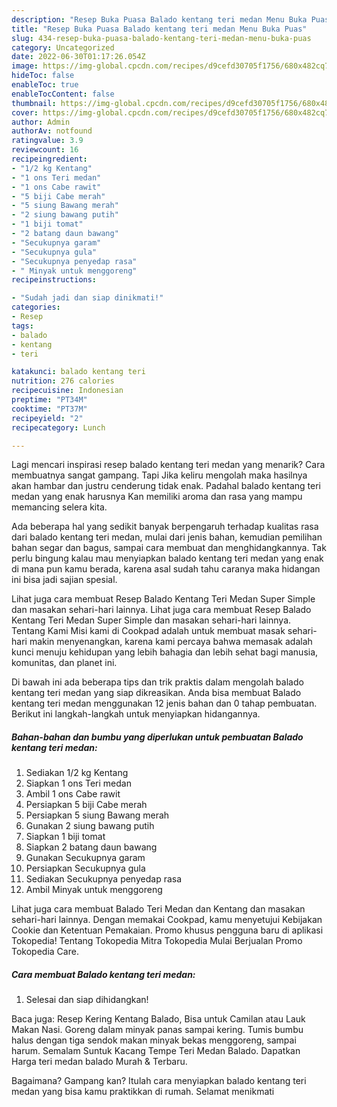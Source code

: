 ```yaml
---
description: "Resep Buka Puasa Balado kentang teri medan Menu Buka Puas"
title: "Resep Buka Puasa Balado kentang teri medan Menu Buka Puas"
slug: 434-resep-buka-puasa-balado-kentang-teri-medan-menu-buka-puas
category: Uncategorized
date: 2022-06-30T01:17:26.054Z
image: https://img-global.cpcdn.com/recipes/d9cefd30705f1756/680x482cq70/balado-kentang-teri-medan-foto-resep-utama.jpg
hideToc: false
enableToc: true
enableTocContent: false
thumbnail: https://img-global.cpcdn.com/recipes/d9cefd30705f1756/680x482cq70/balado-kentang-teri-medan-foto-resep-utama.jpg
cover: https://img-global.cpcdn.com/recipes/d9cefd30705f1756/680x482cq70/balado-kentang-teri-medan-foto-resep-utama.jpg
author: Admin
authorAv: notfound
ratingvalue: 3.9
reviewcount: 16
recipeingredient:
- "1/2 kg Kentang"
- "1 ons Teri medan"
- "1 ons Cabe rawit"
- "5 biji Cabe merah"
- "5 siung Bawang merah"
- "2 siung bawang putih"
- "1 biji tomat"
- "2 batang daun bawang"
- "Secukupnya garam"
- "Secukupnya gula"
- "Secukupnya penyedap rasa"
- " Minyak untuk menggoreng"
recipeinstructions:

- "Sudah jadi dan siap dinikmati!"
categories:
- Resep
tags:
- balado
- kentang
- teri

katakunci: balado kentang teri 
nutrition: 276 calories
recipecuisine: Indonesian
preptime: "PT34M"
cooktime: "PT37M"
recipeyield: "2"
recipecategory: Lunch

---
```



Lagi mencari inspirasi resep balado kentang teri medan yang menarik? Cara membuatnya sangat gampang. Tapi Jika keliru mengolah maka hasilnya akan hambar dan justru cenderung tidak enak. Padahal balado kentang teri medan yang enak harusnya Kan memiliki aroma dan rasa yang mampu memancing selera kita.


Ada beberapa hal yang sedikit banyak berpengaruh terhadap kualitas rasa dari balado kentang teri medan, mulai dari jenis bahan, kemudian pemilihan bahan segar dan bagus, sampai cara membuat dan menghidangkannya. Tak perlu bingung kalau mau menyiapkan balado kentang teri medan yang enak di mana pun kamu berada, karena asal sudah tahu caranya maka hidangan ini bisa jadi sajian spesial.

Lihat juga cara membuat Resep Balado Kentang Teri Medan Super Simple dan masakan sehari-hari lainnya. Lihat juga cara membuat Resep Balado Kentang Teri Medan Super Simple dan masakan sehari-hari lainnya. Tentang Kami Misi kami di Cookpad adalah untuk membuat masak sehari-hari makin menyenangkan, karena kami percaya bahwa memasak adalah kunci menuju kehidupan yang lebih bahagia dan lebih sehat bagi manusia, komunitas, dan planet ini.


Di bawah ini ada beberapa tips dan trik praktis dalam mengolah balado kentang teri medan yang siap dikreasikan. Anda bisa membuat Balado kentang teri medan menggunakan 12 jenis bahan dan 0 tahap pembuatan. Berikut ini langkah-langkah untuk menyiapkan hidangannya.

<!--inarticleads1-->

##### Bahan-bahan dan bumbu yang diperlukan untuk pembuatan Balado kentang teri medan:

1. Sediakan 1/2 kg Kentang
1. Siapkan 1 ons Teri medan
1. Ambil 1 ons Cabe rawit
1. Persiapkan 5 biji Cabe merah
1. Persiapkan 5 siung Bawang merah
1. Gunakan 2 siung bawang putih
1. Siapkan 1 biji tomat
1. Siapkan 2 batang daun bawang
1. Gunakan Secukupnya garam
1. Persiapkan Secukupnya gula
1. Sediakan Secukupnya penyedap rasa
1. Ambil  Minyak untuk menggoreng


Lihat juga cara membuat Balado Teri Medan dan Kentang dan masakan sehari-hari lainnya. Dengan memakai Cookpad, kamu menyetujui Kebijakan Cookie dan Ketentuan Pemakaian. Promo khusus pengguna baru di aplikasi Tokopedia! Tentang Tokopedia Mitra Tokopedia Mulai Berjualan Promo Tokopedia Care. 

<!--inarticleads2-->

##### Cara membuat Balado kentang teri medan:


1. Selesai dan siap dihidangkan!

Baca juga: Resep Kering Kentang Balado, Bisa untuk Camilan atau Lauk Makan Nasi. Goreng dalam minyak panas sampai kering. Tumis bumbu halus dengan tiga sendok makan minyak bekas menggoreng, sampai harum. Semalam Suntuk Kacang Tempe Teri Medan Balado. Dapatkan Harga teri medan balado Murah &amp; Terbaru. 

Bagaimana? Gampang kan? Itulah cara menyiapkan balado kentang teri medan yang bisa kamu praktikkan di rumah. Selamat menikmati
